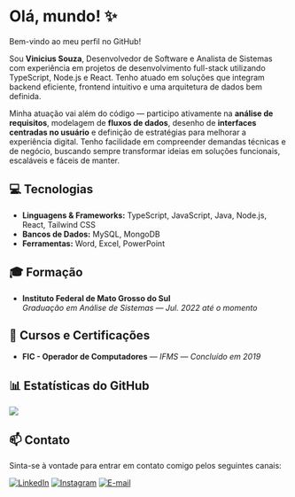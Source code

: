 # Olá, mundo! ✨

Bem-vindo ao meu perfil no GitHub! 

Sou **Vinicius Souza**, Desenvolvedor de Software e Analista de Sistemas com experiência em projetos de desenvolvimento full-stack utilizando TypeScript, Node.js e React. Tenho atuado em soluções que integram backend eficiente, frontend intuitivo e uma arquitetura de dados bem definida.

Minha atuação vai além do código — participo ativamente na **análise de requisitos**, modelagem de **fluxos de dados**, desenho de **interfaces centradas no usuário** e definição de estratégias para melhorar a experiência digital. Tenho facilidade em compreender demandas técnicas e de negócio, buscando sempre transformar ideias em soluções funcionais, escaláveis e fáceis de manter.

## 💻 Tecnologias
- **Linguagens & Frameworks:** TypeScript, JavaScript, Java, Node.js, React, Tailwind CSS  
- **Bancos de Dados:** MySQL, MongoDB  
- **Ferramentas:** Word, Excel, PowerPoint  

## 🎓 Formação
- **Instituto Federal de Mato Grosso do Sul**  
  *Graduação em Análise de Sistemas* — *Jul. 2022 até o momento*

## 🏅 Cursos e Certificações
- **FIC - Operador de Computadores** — *IFMS* — *Concluído em 2019*

## 📊 Estatísticas do GitHub
<img src="https://github-readme-stats.vercel.app/api/top-langs/?username=viniszofx&layout=compact&theme=github_dark" />

## 📫 Contato
Sinta-se à vontade para entrar em contato comigo pelos seguintes canais:

[![LinkedIn](https://img.shields.io/badge/-LinkedIn-blue?style=flat-square&logo=linkedin&logoColor=white&link=https://www.linkedin.com/in/viniszofc/)](https://www.linkedin.com/in/viniszofc/) [![Instagram](https://img.shields.io/badge/-Instagram-E4405F?style=flat-square&logo=instagram&logoColor=white&link=https://instagram.com/viniszofx)](https://instagram.com/viniszofx) [![E-mail](https://img.shields.io/badge/-E--mail-D14836?style=flat-square&logo=gmail&logoColor=white&link=mailto:contato@viniccius.com.br)](mailto:contato@viniccius.com.br)
